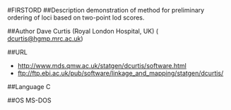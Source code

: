 #FIRSTORD
##Description
demonstration of method for preliminary ordering of loci based on two-point lod scores.

##Author
Dave Curtis (Royal London Hospital, UK) ( dcurtis@hgmp.mrc.ac.uk)

##URL
* http://www.mds.qmw.ac.uk/statgen/dcurtis/software.html
* ftp://ftp.ebi.ac.uk/pub/software/linkage_and_mapping/statgen/dcurtis/

##Language
C

##OS
MS-DOS

